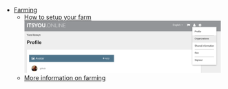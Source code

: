 * [Farming](/)
    * [How to setup your farm](tf_farming/farming_setup.md)![](https://raw.githubusercontent.com/zero-os/home/master/docs/farmers/images/iyo-organizations.png)
    * [More information on farming](tf_farming/farming_info.md)
